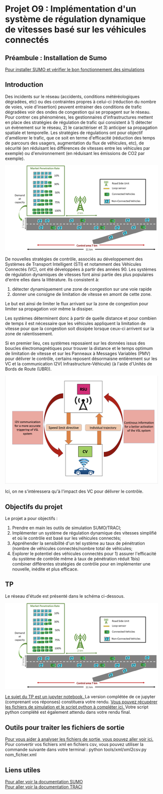 
# Projet O9 : Implémentation d'un système de régulation dynamique de vitesses basé sur les véhicules connectés
## Préambule : Installation de Sumo
<a href = "https://github.com/licit-lab/ITSProjects/blob/415797d33cd19d347c11a93686661d55a7af4943/Projet09-VSL/SUMO_installation/notice_installation"> Pour installer SUMO et vérifier le bon fonctionnement des simulations <a/>
## Introduction 

Des incidents sur le réseau (accidents, conditions météréologiques dégradées, etc) ou des contraintes propres à celui-ci (réduction du nombre de voies, voie d'insertion) peuvent entrainer des conditions de trafic dégradées voir des ondes de congestion qui se propagent sur le réseau. Pour contrer ces phénomènes, les gestionnaires d'infrastructures mettent en place des stratégies de régulation de trafic qui consistent à 1) détecter un évènement sur le réseau, 2) le caractériser et 3) anticiper sa propagation spatiale et temporelle.  Les stratégies de régulations ont pour objectif d'améliorer le trafic, que ce soit en terme d'efficacité (réduction des temps de parcours des usagers, augmentation du flux de véhicules, etc), de sécurité (en réduisant les différences de vitesses entre les véhicules par exemple) ou d'environnement (en réduisant les émissions de CO2 par exemple). 
 
  
<p align="center">
  <img src="Projet09-VSL/images/scenarioITS.png" width="800">
</p>

De nouvelles stratégies de contrôle, associés au développement des Systèmes de Transport Intelligent (STI) et notamment des Véhicules Connectés (VC), ont été développées à partir des années 90. Les systèmes de régulation dynamiques de vitesses font ainsi partie des plus populaires d'entre elles dans la littérature. Ils  consistent à:
  1) détecter dynamiquement une zone de congestion sur une voie rapide
  2) donner une consigne de limitation de vitesse en amont de cette zone.
  
Le but est ainsi de limiter le flux arrivant sur la zone de congestion pour limiter sa propagation voir même la dissiper.

Les systèmes déterminent donc à partir de quelle distance et pour combien de temps il est nécessaire que les véhicules appliquent la limitation de vitesse pour que la congestion soit dissipée lorsque ceux-ci arrivent sur la zone de ralentissement.
 
Si en premier lieu, ces systèmes reposaient sur les données issus des boucles électromagnétiques pour trouver la distance et le temps optimum de limitation de vitesse et sur les Panneaux à Messages Variables (PMV) pour délivrer le contrôle, certains reposent désormaisne  entièrement sur les VC et la communication I2V( Infrastructure-Véhicule) (à l'aide d'Unités de Bords de Route (UBR)).

<p align="center">
  <img src="https://github.com/licit-lab/ITSProjects/blob/d1a9542a1551a1d77dae1b51503c3b283d9c1ec0/Projet09-VSL/images/Capture%20d%E2%80%99%C3%A9cran%202021-12-15%20%C3%A0%2013.31.13.png" width="600">
</p>

Ici, on ne s'intéressera qu'à l'impact des VC pour délivrer le contrôle. 
  
## Objectifs du projet
Le projet a pour objectifs : 
  1) Prendre en main les outils de simulation SUMO/TRACI;
  2) Implémenter un système de régulation dynamique des vitesses simplifié et où le contrôle est basé sur les véhicules connectés;
  3) Appréhender la sensibilité d'un tel système au taux de pénétration (nombre de véhicules connectés/nombre total de véhicules;
  4) Explorer le potentiel des véhicules connectés pour 1) assurer l'efficacité du système de contrôle même à taux de pénétration réduit 1bis) combiner différentes stratégies de contrôle pour en implémenter une nouvelle, inédite et plus efficace.

## TP 
Le réseau d'étude est présenté dans le schéma ci-dessous.
<p align="center">
  <img src="https://github.com/licit-lab/ITSProjects/blob/84ce81ab236960da50563422684ba01f02a958e1/Projet09-VSL/images/scenarioITS.png">
</p>
  
<a href = "https://github.com/licit-lab/ITSProjects/blob/7f741b3e599073e9f100c87ce424868b322bbc0b/Projet09-VSL/Projet09-VSL.ypnb.ipynb"> Le sujet du TP est un jupyter notebook. <a/> La version complétée de ce jupyter (comprenant vos réponses) constituera votre rendu.
<a href = "https://github.com/licit-lab/ITSProjects/blob/84ce81ab236960da50563422684ba01f02a958e1/Projet09-VSL/TP_simulation/run_simulation"> Vous pouvez récupérer les fichiers de simulation et le  script python à compléter ici. <a/> Votre script python complété est également attendu dans votre rendu final.
  
## Outils pour traiter les fichiers de sortie
<a href = "https://github.com/licit-lab/ITSProjects/blob/13b5563437d8c0f3f47b7006e9955b382b85f398/Projet09-VSL/Outils_analyses.ipynb">  Pour vous aider à analyser les fichiers de sortie, vous pouvez aller voir ici. <a/>
Pour convertir vos fichiers xml en fichiers csv, vous pouvez utiliser la commande suivante dans votre terminal : python tools/xml/xml2csv.py nom_fichier.xml
 
## Liens utiles 
<a href ="https://sumo.dlr.de/docs/"> Pour aller voir la documentation SUMO <a/>  
<a href ="https://sumo.dlr.de/docs/TraCI.html"> Pour aller voir la documentation TRACI <a/>  
